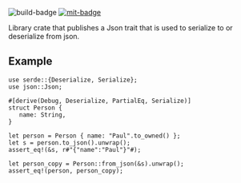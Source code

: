 ![`build-badge`]
[![`mit-badge`]](https://opensource.org/licenses/MIT)

Library crate that publishes a Json trait that is used to
serialize to or deserialize from json.

## Example

```no_run
use serde::{Deserialize, Serialize};
use json::Json;
 
#[derive(Debug, Deserialize, PartialEq, Serialize)]
struct Person {
   name: String,
}
 
let person = Person { name: "Paul".to_owned() };
let s = person.to_json().unwrap();
assert_eq!(&s, r#"{"name":"Paul"}"#);

let person_copy = Person::from_json(&s).unwrap();
assert_eq!(person, person_copy);
```

[`build-badge`]: https://github.com/paulusminus/json/actions/workflows/rust.yml/badge.svg
[`mit-badge`]: https://img.shields.io/badge/License-MIT-yellow.svg
